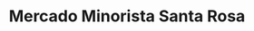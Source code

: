 ---
title: "Mercado Minorista Santa Rosa"
url: /ciudad-satelite-santa-rosa/mercado-minorista-santa-rosa/
shop: supermercado
---